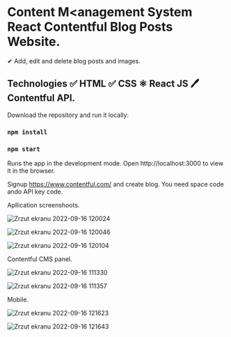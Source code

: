 # Content M<anagement System React Contentful Blog Posts Website.

✔ Add, edit and delete blog posts and images.

## Technologies ✅ HTML ✅ CSS ⚛ React JS 🖊 Contentful API.

Download the repository and run it locally:

### `npm install`

### `npm start`

Runs the app in the development mode.
Open http://localhost:3000 to view it in the browser.

Signup https://www.contentful.com/ and create blog. You need space code ando API key code.

Apllication screenshoots.

![Zrzut ekranu 2022-09-16 120024](https://user-images.githubusercontent.com/92208474/190616845-4be530d2-8d1c-46c6-8990-79b27045879e.jpg)

![Zrzut ekranu 2022-09-16 120046](https://user-images.githubusercontent.com/92208474/190616856-577e2a5b-d37e-45a2-b267-6b28ac547212.jpg)

![Zrzut ekranu 2022-09-16 120104](https://user-images.githubusercontent.com/92208474/190616860-d6b99e69-88fb-4d79-a6f8-9b1dea831861.jpg)

Contentful CMS panel.

![Zrzut ekranu 2022-09-16 111330](https://user-images.githubusercontent.com/92208474/190616888-01c61d33-54be-4789-90c1-91cd1de0dc54.jpg)

![Zrzut ekranu 2022-09-16 111357](https://user-images.githubusercontent.com/92208474/190616899-c2942552-52b3-4a7e-9256-e3f2bf97a411.jpg)

Mobile. 

![Zrzut ekranu 2022-09-16 121623](https://user-images.githubusercontent.com/92208474/190617084-30f09b2b-95c3-478e-976f-1cff6f40fb38.jpg)

![Zrzut ekranu 2022-09-16 121643](https://user-images.githubusercontent.com/92208474/190617104-b71049e0-f62d-434e-a9ac-eb0888e0ae4a.jpg)

